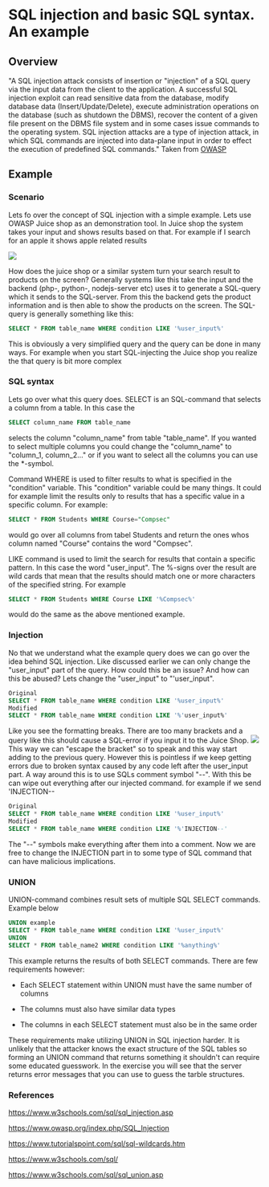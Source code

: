 # SQL injection and basic SQL syntax. An example

## Overview

"A SQL injection attack consists of insertion or "injection" of a SQL query via the input data from the client to the application. A successful SQL injection exploit can read sensitive data from the database, modify database data (Insert/Update/Delete), execute administration operations on the database (such as shutdown the DBMS), recover the content of a given file present on the DBMS file system and in some cases issue commands to the operating system. SQL injection attacks are a type of injection attack, in which SQL commands are injected into data-plane input in order to effect the execution of predefined SQL commands." Taken from [OWASP](https://www.owasp.org/index.php/SQL_Injection)  

## Example

### Scenario

Lets fo over the concept of SQL injection with a simple example. Lets use OWASP Juice shop as an demonstration tool. In Juice shop the system takes your input and shows results based on that. For example if I search for an apple it shows apple related results

<img src="img/search_apple.png">

How does the juice shop or a similar system turn your search result to products on the screen? Generally systems like this take the input and the backend (php-, python-, nodejs-server etc) uses it to generate a SQL-query which it sends to the SQL-server. From this the backend gets the product information and is then able to show the products on the screen. The SQL-query is generally something like this:

```sql
SELECT * FROM table_name WHERE condition LIKE '%user_input%'
```
This is obviously a very simplified query and the query can be done in many ways. For example when you start SQL-injecting the Juice shop you realize the that query is bit more complex


### SQL syntax
Lets go over what this query does. SELECT is an SQL-command that selects a column from a table. In this case the 

```sql
SELECT column_name FROM table_name
```

selects the column "column_name" from table "table_name". If you wanted to select multiple columns you could change the "column_name" to "column_1, column_2..." or if you want to select all the columns you can use the *-symbol.

Command WHERE is used to filter results to what is specified in the "condition" variable. This "condition" variable could be many things. It could for example limit the results only to results that has a specific value in a specific column. For example: 

```sql
SELECT * FROM Students WHERE Course="Compsec"

```
would go over all columns from tabel Students and return the ones whos column named "Course" contains the word "Compsec".


 LIKE command is used to limit the search for results that contain a specific pattern. In this case the word "user_input". The %-signs over the result are wild cards that mean that the results should match one or more characters of the specified string. For example

 ```sql
SELECT * FROM Students WHERE Course LIKE '%Compsec%'
 ```
would do the same as the above mentioned example. 

### Injection

No that we understand what the example query does we can go over the idea behind SQL injection. Like discussed earlier we can only change the "user_input" part of the query. How could this be an issue? And how can this be abused? Lets change the "user_input" to "'user_input". 

```sql
Original
SELECT * FROM table_name WHERE condition LIKE '%user_input%'
Modified
SELECT * FROM table_name WHERE condition LIKE '%'user_input%'
```
Like you see the formatting breaks. There are too many brackets and a query like this should cause a SQL-error if you input it to the Juice Shop.
<img src="img/search_'user_input.png">
This way we can "escape the bracket" so to speak and this way start adding to the previous query. However this is pointless if we keep getting errors due to broken syntax caused by any code left after the user_input part. A way around this is to use SQLs comment symbol "--". With this be can wipe out everything after our injected command. for example if we send 'INJECTION--

 ```sql
Original
SELECT * FROM table_name WHERE condition LIKE '%user_input%'
Modified
SELECT * FROM table_name WHERE condition LIKE '%'INJECTION--'
```
The "--" symbols make everything after them into a comment. Now we are free to change the INJECTION part in to some type of SQL command that can have malicious implications. 

### UNION

UNION-command combines result sets of multiple SQL SELECT commands. Example below

```sql
UNION example
SELECT * FROM table_name WHERE condition LIKE '%user_input%'
UNION
SELECT * FROM table_name2 WHERE condition LIKE '%anything%'
```

This example returns the results of both SELECT commands. There are few requirements however:

* Each SELECT statement within UNION must have the same number of columns

* The columns must also have similar data types

* The columns in each SELECT statement must also be in the same order

These requirements make utilizing UNION in SQL injection harder. It is unlikely that the attacker knows the exact structure of the SQL tables so forming an UNION command that returns something it shouldn't can require some educated guesswork. In the exercise you will see that the server returns error messages that you can use to guess the tarble structures.



### References
https://www.w3schools.com/sql/sql_injection.asp

https://www.owasp.org/index.php/SQL_Injection

https://www.tutorialspoint.com/sql/sql-wildcards.htm

https://www.w3schools.com/sql/

https://www.w3schools.com/sql/sql_union.asp
